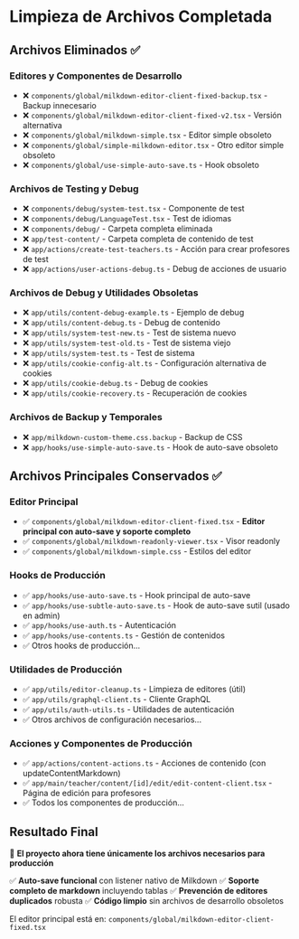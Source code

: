 # Limpieza de Archivos Completada

## Archivos Eliminados ✅

### Editores y Componentes de Desarrollo

- ❌ `components/global/milkdown-editor-client-fixed-backup.tsx` - Backup innecesario
- ❌ `components/global/milkdown-editor-client-fixed-v2.tsx` - Versión alternativa
- ❌ `components/global/milkdown-simple.tsx` - Editor simple obsoleto
- ❌ `components/global/simple-milkdown-editor.tsx` - Otro editor simple obsoleto
- ❌ `components/global/use-simple-auto-save.ts` - Hook obsoleto

### Archivos de Testing y Debug

- ❌ `components/debug/system-test.tsx` - Componente de test
- ❌ `components/debug/LanguageTest.tsx` - Test de idiomas
- ❌ `components/debug/` - Carpeta completa eliminada
- ❌ `app/test-content/` - Carpeta completa de contenido de test
- ❌ `app/actions/create-test-teachers.ts` - Acción para crear profesores de test
- ❌ `app/actions/user-actions-debug.ts` - Debug de acciones de usuario

### Archivos de Debug y Utilidades Obsoletas

- ❌ `app/utils/content-debug-example.ts` - Ejemplo de debug
- ❌ `app/utils/content-debug.ts` - Debug de contenido
- ❌ `app/utils/system-test-new.ts` - Test de sistema nuevo
- ❌ `app/utils/system-test-old.ts` - Test de sistema viejo
- ❌ `app/utils/system-test.ts` - Test de sistema
- ❌ `app/utils/cookie-config-alt.ts` - Configuración alternativa de cookies
- ❌ `app/utils/cookie-debug.ts` - Debug de cookies
- ❌ `app/utils/cookie-recovery.ts` - Recuperación de cookies

### Archivos de Backup y Temporales

- ❌ `app/milkdown-custom-theme.css.backup` - Backup de CSS
- ❌ `app/hooks/use-simple-auto-save.ts` - Hook de auto-save obsoleto

## Archivos Principales Conservados ✅

### Editor Principal

- ✅ `components/global/milkdown-editor-client-fixed.tsx` - **Editor principal con auto-save y soporte completo**
- ✅ `components/global/milkdown-readonly-viewer.tsx` - Visor readonly
- ✅ `components/global/milkdown-simple.css` - Estilos del editor

### Hooks de Producción

- ✅ `app/hooks/use-auto-save.ts` - Hook principal de auto-save
- ✅ `app/hooks/use-subtle-auto-save.ts` - Hook de auto-save sutil (usado en admin)
- ✅ `app/hooks/use-auth.ts` - Autenticación
- ✅ `app/hooks/use-contents.ts` - Gestión de contenidos
- ✅ Otros hooks de producción...

### Utilidades de Producción

- ✅ `app/utils/editor-cleanup.ts` - Limpieza de editores (útil)
- ✅ `app/utils/graphql-client.ts` - Cliente GraphQL
- ✅ `app/utils/auth-utils.ts` - Utilidades de autenticación
- ✅ Otros archivos de configuración necesarios...

### Acciones y Componentes de Producción

- ✅ `app/actions/content-actions.ts` - Acciones de contenido (con updateContentMarkdown)
- ✅ `app/main/teacher/content/[id]/edit/edit-content-client.tsx` - Página de edición para profesores
- ✅ Todos los componentes de producción...

## Resultado Final

🎯 **El proyecto ahora tiene únicamente los archivos necesarios para producción**

✅ **Auto-save funcional** con listener nativo de Milkdown
✅ **Soporte completo de markdown** incluyendo tablas
✅ **Prevención de editores duplicados** robusta
✅ **Código limpio** sin archivos de desarrollo obsoletos

El editor principal está en: `components/global/milkdown-editor-client-fixed.tsx`
